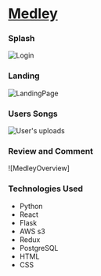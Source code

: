 
# [Medley](https://medley-aa.herokuapp.com)

### Splash 
![Login](https://user-images.githubusercontent.com/65651149/208391912-61a847d5-dd76-4f22-918e-8b8d49e3af72.png)


### Landing
![LandingPage](https://user-images.githubusercontent.com/65651149/208391980-d0b1788f-26f6-4086-855f-274204a33ef2.png)


### Users Songs
![User's uploads]()

### Review and Comment
![MedleyOverview]

 ### Technologies Used
 * Python
 * React
 * Flask
 * AWS s3
 * Redux
 * PostgreSQL
 * HTML
 * CSS

